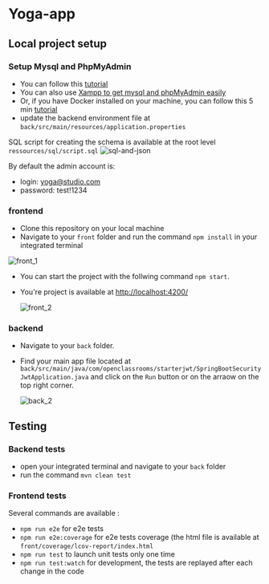 # Yoga-app

## Local project setup

### Setup Mysql and PhpMyAdmin

- You can follow this [tutorial](https://openclassrooms.com/fr/courses/6971126-implementez-vos-bases-de-donnees-relationnelles-avec-sql)
- You can also use [Xampp to get mysql and phpMyAdmin easily](https://www.apachefriends.org/)
- Or, if you have Docker installed on your machine, you can follow this 5 min [tutorial](https://tecadmin.net/docker-compose-for-mysql-with-phpmyadmin/)
- update the backend environment file at `back/src/main/resources/application.properties`

SQL script for creating the schema is available at the root level `ressources/sql/script.sql`
![sql-and-json](https://github.com/user-attachments/assets/63560c19-b141-4149-be6e-f7cbda6e59a7)

By default the admin account is:

- login: yoga@studio.com
- password: test!1234

### frontend

- Clone this repository on your local machine
- Navigate to your `front` folder and run the command `npm install` in your integrated terminal

![front_1](https://github.com/user-attachments/assets/3b2bf803-6249-4498-ac89-89df0e100de2)

- You can start the project with the follwing command `npm start`.
- You're project is available at [http://localhost:4200/](http://localhost:4200/)

  ![front_2](https://github.com/user-attachments/assets/a04c4cf3-ef9b-4fbb-8638-bfb251cd89da)

### backend

- Navigate to your `back` folder.
- Find your main app file located at `back/src/main/java/com/openclassrooms/starterjwt/SpringBootSecurityJwtApplication.java` and click on the `Run` button or on the arraow on the top right corner.

  ![back_2](https://github.com/user-attachments/assets/0ff7160c-edc5-49c3-99f3-927e22e7fdf8)

## Testing

### Backend tests

- open your integrated terminal and navigate to your `back` folder
- run the command `mvn clean test`

### Frontend tests
Several commands are available : 
- `npm run e2e` for e2e tests
- `npm run e2e:coverage` for e2e tests coverage (the html file is available at `front/coverage/lcov-report/index.html`
-  `npm run test` to launch unit tests only one time
-  `npm run test:watch` for development, the tests are replayed after each change in the code


